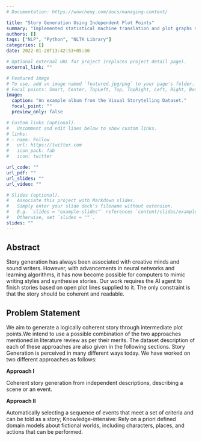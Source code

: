 ```yaml
---
# Documentation: https://wowchemy.com/docs/managing-content/

title: "Story Generation Using Independent Plot Points"
summary: "Implemented statistical machine translation and plot graphs method for generating a coherent story from given independent plot points. The method using plot graphs performed much better, but the context of stories was very limited."
authors: []
tags: ["NLP", "Python", "NLTK Library"]
categories: []
date: 2022-01-28T13:42:53+05:30

# Optional external URL for project (replaces project detail page).
external_link: ""

# Featured image
# To use, add an image named `featured.jpg/png` to your page's folder.
# Focal points: Smart, Center, TopLeft, Top, TopRight, Left, Right, BottomLeft, Bottom, BottomRight.
image:
  caption: "An example album from the Visual Storytelling Dataset."
  focal_point: ""
  preview_only: false

# Custom links (optional).
#   Uncomment and edit lines below to show custom links.
# links:
# - name: Follow
#   url: https://twitter.com
#   icon_pack: fab
#   icon: twitter

url_code: ""
url_pdf: ""
url_slides: ""
url_video: ""

# Slides (optional).
#   Associate this project with Markdown slides.
#   Simply enter your slide deck's filename without extension.
#   E.g. `slides = "example-slides"` references `content/slides/example-slides.md`.
#   Otherwise, set `slides = ""`.
slides: ""
---
```

## Abstract

Story generation has always been associated with creative minds and sound writers. However, with advancements in neural networks and learning algorithms, it has now become possible for computers to mimic writing styles and synthesise stories. Our work requires the AI agent to finish stories based on open plot lines supplied to it. The only constraint is that the story should be coherent and readable.

## Problem Statement

We aim to generate a logically coherent story through intermediate plot points.We intend to use a possible combination of the two approaches mentioned in literature review as per their merits. The dataset description of each of these approaches are also given in the following sections. Story Generation is perceived in many different ways today. We have worked on two different approaches as follows:

**Approach I**

Coherent story generation from independent descriptions, describing a scene or an event.

**Approach II**

Automatically selecting a sequence of events that meet a set of criteria and can be told as a story; Knowledge-intensive: Rely on a priori defined domain models about fictional worlds, including characters, places, and actions that can be performed.